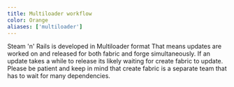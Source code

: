 ```yaml
---
title: Multiloader workflow
color: Orange
aliases: ['multiloader']
---
```


Steam 'n' Rails is developed in Multiloader format
That means updates are worked on and released for both fabric and forge simultaneously.
If an update takes a while to release its likely waiting for create fabric to update.
Please be patient and keep in mind that create fabric is a separate team that has to wait for many dependencies.
